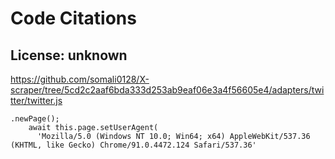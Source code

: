# Code Citations

## License: unknown
https://github.com/somali0128/X-scraper/tree/5cd2c2aaf6bda333d253ab9eaf06e3a4f56605e4/adapters/twitter/twitter.js

```
.newPage();
    await this.page.setUserAgent(
      'Mozilla/5.0 (Windows NT 10.0; Win64; x64) AppleWebKit/537.36 (KHTML, like Gecko) Chrome/91.0.4472.124 Safari/537.36'
```


